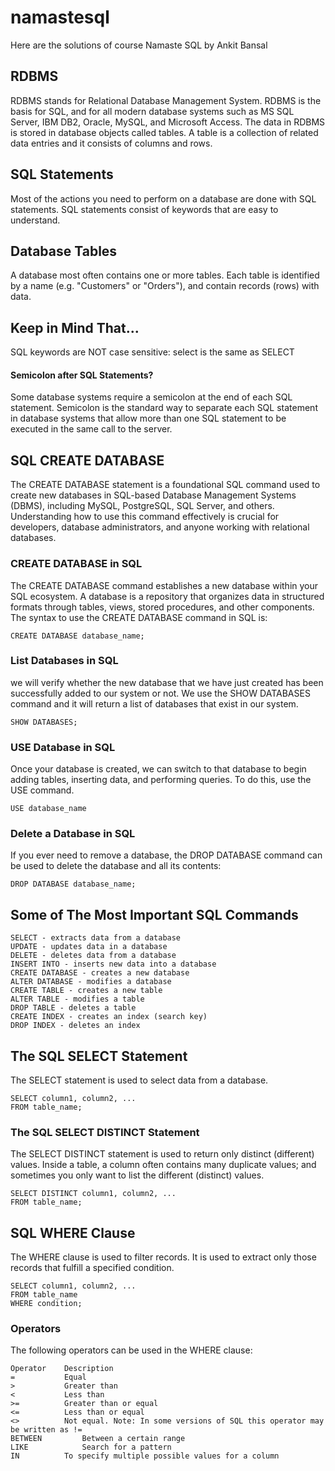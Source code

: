 # namastesql
Here are the solutions of course Namaste SQL by Ankit Bansal

## RDBMS
RDBMS stands for Relational Database Management System.
RDBMS is the basis for SQL, and for all modern database systems such as MS SQL Server, IBM DB2, Oracle, MySQL, and Microsoft Access.
The data in RDBMS is stored in database objects called tables. A table is a collection of related data entries and it consists of columns and rows.

## SQL Statements
Most of the actions you need to perform on a database are done with SQL statements.
SQL statements consist of keywords that are easy to understand.

## Database Tables
A database most often contains one or more tables. Each table is identified by a name (e.g. "Customers" or "Orders"), and contain records (rows) with data.

## Keep in Mind That...
SQL keywords are NOT case sensitive: select is the same as SELECT

#### Semicolon after SQL Statements?
Some database systems require a semicolon at the end of each SQL statement.
Semicolon is the standard way to separate each SQL statement in database systems that allow more than one SQL statement to be executed in the same call to the server.

## SQL CREATE DATABASE
The CREATE DATABASE statement is a foundational SQL command used to create new databases in SQL-based Database Management Systems (DBMS), including MySQL, PostgreSQL, SQL Server, and others. Understanding how to use this command effectively is crucial for developers, database administrators, and anyone working with relational databases.

### CREATE DATABASE in SQL
The CREATE DATABASE command establishes a new database within your SQL ecosystem. A database is a repository that organizes data in structured formats through tables, views, stored procedures, and other components.
The syntax to use the CREATE DATABASE command in SQL is:
```
CREATE DATABASE database_name;
```
### List Databases in SQL
we will verify whether the new database that we have just created has been successfully added to our system or not. 
We use the SHOW DATABASES command and it will return a list of databases that exist in our system.
```
SHOW DATABASES;
```
### USE Database in SQL
Once your database is created, we can switch to that database to begin adding tables, inserting data, and performing queries. To do this, use the USE command.
```
USE database_name
```
### Delete a Database in SQL
If you ever need to remove a database, the DROP DATABASE command can be used to delete the database and all its contents:
```
DROP DATABASE database_name;
```

## Some of The Most Important SQL Commands
```
SELECT - extracts data from a database
UPDATE - updates data in a database
DELETE - deletes data from a database
INSERT INTO - inserts new data into a database
CREATE DATABASE - creates a new database
ALTER DATABASE - modifies a database
CREATE TABLE - creates a new table
ALTER TABLE - modifies a table
DROP TABLE - deletes a table
CREATE INDEX - creates an index (search key)
DROP INDEX - deletes an index
```

## The SQL SELECT Statement
The SELECT statement is used to select data from a database.
```
SELECT column1, column2, ...
FROM table_name;
```
### The SQL SELECT DISTINCT Statement
The SELECT DISTINCT statement is used to return only distinct (different) values.
Inside a table, a column often contains many duplicate values; and sometimes you only want to list the different (distinct) values.
```
SELECT DISTINCT column1, column2, ...
FROM table_name;
```

## SQL WHERE Clause
The WHERE clause is used to filter records.
It is used to extract only those records that fulfill a specified condition.
```
SELECT column1, column2, ...
FROM table_name
WHERE condition;
```
### Operators
The following operators can be used in the WHERE clause:
```
Operator	Description	
=	        Equal	
>	        Greater than	
<	        Less than	
>=	        Greater than or equal	
<=	        Less than or equal	
<>	        Not equal. Note: In some versions of SQL this operator may be written as !=	
BETWEEN	        Between a certain range	
LIKE	        Search for a pattern	
IN	        To specify multiple possible values for a column
```
